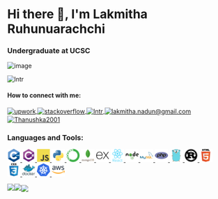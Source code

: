 
<h1>Hi there 👋, I'm Lakmitha Ruhunuarachchi</h1>
<h3>Undergraduate at UCSC </h3> 

![image](https://www.codewars.com/users/LNTR/badges/micro)
<p align="left"> <img src="https://komarev.com/ghpvc/?username=lntr&label=Profile%20views&color=0e75b6&style=flat" alt="lntr" /> </p>

<h4 align="left">How to connect with me:</h4>
  <a href="https://www.upwork.com/freelancers/~013c39a80a4fa3cea8" target="blank">
    <img align="center" src="https://cdn.jsdelivr.net/npm/simple-icons@3.0.1/icons/upwork.svg" alt="upwork" height="30" width="30" />
  </a>
  <a href="https://stackoverflow.com/users/22231480/lntr" target="blank">
    <img align="center" src="https://cdn.jsdelivr.net/npm/simple-icons@3.0.1/icons/stackoverflow.svg" alt="stackoverflow" height="30" width="30" />
  </a>
  <a href="https://www.codewars.com/users/LNTR" target="blank">
    <img align="center" src="https://cdn.jsdelivr.net/npm/simple-icons@3.0.1/icons/codewars.svg" alt="lntr" height="30" width="30" />
  </a>
   <a href="mailto: lakmitha.nadun@gmail.com" target="blank">
    <img align="center" src="https://cdn.jsdelivr.net/npm/simple-icons@3.0.1/icons/gmail.svg" alt="lakmitha.nadun@gmail.com" height="30" width="30" />
  </a>
  <a href="https://web.facebook.com/Thanushka2001/" target="blank">
    <img align="center" src="https://cdn.jsdelivr.net/npm/simple-icons@3.0.1/icons/facebook.svg" alt="Thanushka2001" height="30" width="30" />
  </a>
  

<h3 align="left">Languages and Tools:</h3>
<p align="left">  
  <a href="https://gcc.gnu.org/" target="_blank" rel="noreferrer"> <img src="https://raw.githubusercontent.com/devicons/devicon/master/icons/cplusplus/cplusplus-original.svg" alt="cplusplus" width="30" height="30"/> </a> 
 <a href="https://dotnet.microsoft.com/en-us/languages/csharp" target="_blank" rel="noreferrer"> <img src="https://raw.githubusercontent.com/devicons/devicon/master/icons/csharp/csharp-original.svg" alt="csharp" width="30" height="30"/> </a>
  <a href="https://developer.mozilla.org/en-US/docs/Web/JavaScript" target="_blank" rel="noreferrer"> <img src="https://raw.githubusercontent.com/devicons/devicon/master/icons/javascript/javascript-original.svg" alt="javascript" width="30" height="30"/> </a> 
  <a href="https://www.python.org/" target="_blank" rel="noreferrer"> <img src="https://raw.githubusercontent.com/devicons/devicon/master/icons/python/python-original.svg" alt="python" width="30" height="30"/> </a> 
  <a href="https://www.anaconda.com/" target="_blank" rel="noreferrer"> <img src="https://github.com/devicons/devicon/blob/master/icons/anaconda/anaconda-original.svg" alt="anaconda" width="30" height="30"/> </a> 
  <a href="https://www.mongodb.com/" target="_blank" rel="noreferrer"> <img src="https://raw.githubusercontent.com/devicons/devicon/master/icons/mongodb/mongodb-original-wordmark.svg" alt="mongodb" width="30" height="30"/> </a> 
  <a href="https://expressjs.com/" target="_blank" rel="noreferrer"> <img src="https://github.com/devicons/devicon/blob/master/icons/express/express-original.svg" alt="expressjs" width="30" height="30"/> </a> 
  <a href="https://reactjs.org/" target="_blank" rel="noreferrer"> <img src="https://raw.githubusercontent.com/devicons/devicon/master/icons/react/react-original-wordmark.svg" alt="react" width="30" height="30"/> </a> 
  <a href="https://nodejs.org/en" target="_blank" rel="noreferrer"> <img src="https://raw.githubusercontent.com/devicons/devicon/master/icons/nodejs/nodejs-original-wordmark.svg" alt="nodejs" width="30" height="30"/> </a> 
  <a href="https://www.mysql.com/" target="_blank" rel="noreferrer"> <img src="https://raw.githubusercontent.com/devicons/devicon/master/icons/mysql/mysql-original-wordmark.svg" alt="mysql" width="30" height="30"/> </a>
  <a href="https://www.php.net/" target="_blank" rel="noreferrer"> <img src="https://github.com/devicons/devicon/blob/master/icons/php/php-original.svg" alt="php" width="30" height="30"/> </a>
  <a href="https://go.dev/" target="_blank" rel="noreferrer"> <img src="https://github.com/devicons/devicon/blob/master/icons/go/go-original.svg" alt="golang" width="30" height="30"/> </a> 
  <a href="https://www.rust-lang.org/" target="_blank" rel="noreferrer"> <img src="https://github.com/devicons/devicon/blob/master/icons/rust/rust-original.svg" alt="rust" width="30" height="30"/> </a> 
  <a href="https://www.w3.org/html/" target="_blank" rel="noreferrer"> <img src="https://raw.githubusercontent.com/devicons/devicon/master/icons/html5/html5-original-wordmark.svg" alt="html5" width="30" height="30"/> </a> 
  <a href="https://www.w3schools.com/css/" target="_blank" rel="noreferrer"> <img src="https://raw.githubusercontent.com/devicons/devicon/master/icons/css3/css3-original-wordmark.svg" alt="css3" width="30" height="30"/> </a> 
  <a href="https://www.docker.com/" target="_blank" rel="noreferrer"> <img src="https://raw.githubusercontent.com/devicons/devicon/master/icons/docker/docker-original-wordmark.svg" alt="docker" width="30" height="30"/> </a> 
  <a href="https://kubernetes.io/" target="_blank" rel="noreferrer"> <img src="https://github.com/devicons/devicon/blob/master/icons/kubernetes/kubernetes-original.svg" alt="k8s" width="30" height="30"/> </a> 
  <a href="https://aws.amazon.com/" target="_blank" rel="noreferrer"> <img src="https://github.com/devicons/devicon/blob/master/icons/amazonwebservices/amazonwebservices-original-wordmark.svg" alt="aws" width="30" height="30"/> </a> 
  
</p>

<img align="left" src="https://github-readme-stats.vercel.app/api/top-langs?username=lntr&show=cpp&hide=jupyter%20notebook,python,css,scss,html,batchfile&show_icons=true&locale=en&layout=compact">

<img align="center" src="https://github-readme-stats.vercel.app/api?username=lntr">
<img align="left" src="https://github-readme-streak-stats.herokuapp.com/?user=lntr&">
